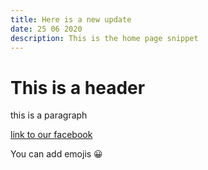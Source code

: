 ```yaml
---
title: Here is a new update
date: 25 06 2020
description: This is the home page snippet
---
```

# This is a header

this is a paragraph

[link to our facebook](https://www.facebook.com/GreasbyOpticians)

You can add emojis 😀